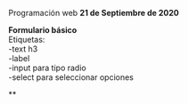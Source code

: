 Programación web
**21 de Septiembre de 2020**

<b>Formulario básico</b>
<br>
Etiquetas: 
<br>
-text h3<br>
-label<br>
-input para tipo radio<br>
-select para seleccionar opciones<br>


**






